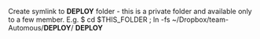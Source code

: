 Create symlink to __DEPLOY__ folder - this is a private folder and available only to a few member.
E.g.
$ cd $THIS_FOLDER ; ln -fs ~/Dropbox/team-Automous/__DEPLOY__/ __DEPLOY__
